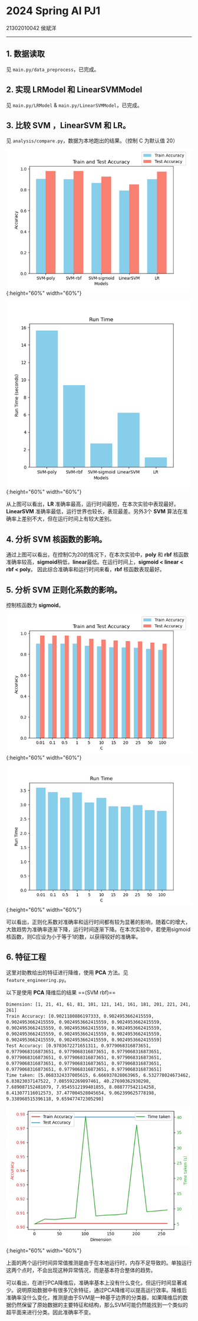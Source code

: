 # 2024 Spring AI PJ1

21302010042 
侯斌洋

---

## 1. 数据读取

见 ```main.py/data_preprocess```，已完成。

## 2. 实现 LRModel 和 LinearSVMModel

见 ```main.py/LRModel``` & ```main.py/LinearSVMModel```，已完成。

## 3. 比较 SVM ，LinearSVM 和 LR。

见 ```analysis/compare.py```，数据为本地跑出的结果。（控制 C 为默认值 20）

![accuracy.png](analysis/image/k_accuracy.png){:height="60%" width="60%"}

![run-time.png](analysis/image/k_run-time.png){:height="60%" width="60%"}

从上图可以看出，**LR** 准确率最高，运行时间最短，在本次实验中表现最好。**LinearSVM** 准确率最低，运行世界也较长，表现最差。另外3个 **SVM** 算法在准确率上差别不大，但在运行时间上有较大差别。

## 4. 分析 SVM 核函数的影响。

通过上图可以看出，在控制C为20的情况下，在本次实验中，**poly** 和 **rbf** 核函数准确率较高，**sigmoid**稍低，**linear**最低。在运行时间上，**sigmoid < linear < rbf < poly**。
因此综合准确率和运行时间来看，**rbf** 核函数表现最好。

## 5. 分析 SVM 正则化系数的影响。

控制核函数为 **sigmoid**。

![accuracy.png](analysis/image/c_accuracy.png){:height="60%" width="60%"}

![run-time.png](analysis/image/c_run_time.png){:height="60%" width="60%"}

可以看出，正则化系数对准确率和运行时间都有较为显著的影响，随着C的增大，大致趋势为准确率逐渐下降，运行时间逐渐下降。在本次实验中，若使用sigmoid核函数，则C应设为小于等于1的数，以获得较好的准确率。


## 6. 特征工程

这里对助教给出的特征进行降维，使用 **PCA** 方法。见 ```feature_engineering.py```。

以下是使用 **PCA** 降维后的结果 ==(SVM rbf)==

```shell
Dimension: [1, 21, 41, 61, 81, 101, 121, 141, 161, 181, 201, 221, 241, 261]
Train Accuracy: [0.9021180886197333, 0.9024953662415559, 0.9024953662415559, 0.9024953662415559, 0.9024953662415559, 0.9024953662415559, 0.9024953662415559, 0.9024953662415559, 0.9024953662415559, 0.9024953662415559, 0.9024953662415559, 0.9024953662415559, 0.9024953662415559, 0.9024953662415559]
Test Accuracy: [0.9783672271651311, 0.9779068316873651, 0.9779068316873651, 0.9779068316873651, 0.9779068316873651, 0.9779068316873651, 0.9779068316873651, 0.9779068316873651, 0.9779068316873651, 0.9779068316873651, 0.9779068316873651, 0.9779068316873651, 0.9779068316873651, 0.9779068316873651]
Time taken: [5.0683324337005615, 6.666937828063965, 6.532778024673462, 6.83823037147522, 7.085592269897461, 40.27690362930298, 7.689087152481079, 7.9545512199401855, 8.088777542114258, 8.413077116012573, 37.477004528045654, 9.062399625778198, 9.338968515396118, 9.659477472305298]
```

![pca.png](analysis/image/pca.png){:height="60%" width="60%"}

上面的两个运行时间异常值推测是由于在本地运行时，内存不足导致的。单独运行这两个点时，不会出现这种异常情况，而是基本符合整体的趋势。

可以看出，在进行PCA降维后，准确率基本上没有什么变化，但运行时间显著减少。说明原始数据中有很多冗余特征，通过PCA降维可以提高运行效率。降维后准确率没什么变化，推测是由于SVM是一种基于边界的分类器，如果降维后的数据仍然保留了原始数据的主要特征和结构，那么SVM可能仍然能找到一个类似的超平面来进行分类。因此准确率不变。


